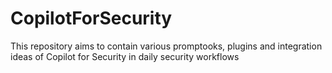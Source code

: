 # CopilotForSecurity
This repository aims to contain various promptooks, plugins and integration ideas of Copilot for Security in daily security workflows
